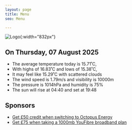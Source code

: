 ```yaml
---
layout: page
title: Menu
seo: Menu

---
```


![Logo](/images/logo.jpg){:width="832px"}

<!-- weather_marker starts -->
## On Thursday, 07 August 2025

- The average temperature today is 15.71˚C,
- With highs of 16.83˚C and lows of 15.38˚C,
- It may feel like 15.29˚C with scattered clouds
- The wind speed is 1.79m/s and visibility is 10000m
- The pressure is 1014hPa and humidity is 75%
- The sun will rise at 04:40 and set at 19:48

<!-- weather_marker ends -->

## Sponsors

- [Get £50 credit when switching to Octopus Energy](https://bit.ly/3oD1nnS)
- [Get £75 when taking a 1000mb YouFibre broadband plan](https://aklam.io/91zWhU?)
